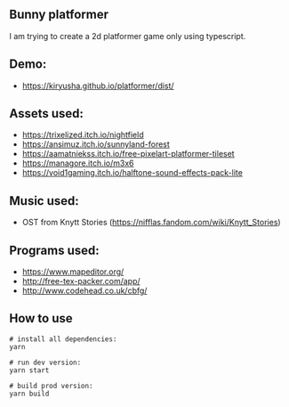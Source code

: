 Bunny platformer
------------------------------
I am trying to create a 2d platformer game only using typescript.

## Demo:

- https://kiryusha.github.io/platformer/dist/

## Assets used:

- https://trixelized.itch.io/nightfield
- https://ansimuz.itch.io/sunnyland-forest
- https://aamatniekss.itch.io/free-pixelart-platformer-tileset
- https://managore.itch.io/m3x6
- https://void1gaming.itch.io/halftone-sound-effects-pack-lite

## Music used:

- OST from Knytt Stories (https://nifflas.fandom.com/wiki/Knytt_Stories)

## Programs used:

- https://www.mapeditor.org/
- http://free-tex-packer.com/app/
- http://www.codehead.co.uk/cbfg/

## How to use

```
# install all dependencies:
yarn

# run dev version:
yarn start

# build prod version:
yarn build
```
